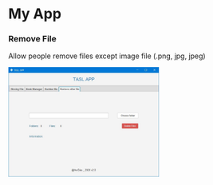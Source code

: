 # My App
### Remove File
Allow people remove files except image file (.png, jpg, jpeg)


<img src="image/RemoveOtherFile.JPG" width="60%" height="50%"/>
